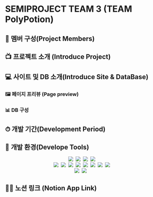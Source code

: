 # SEMIPROJECT TEAM 3 (TEAM PolyPotion)

## 👬 멤버 구성(Project Members)
    
## 📺 프로젝트 소개 (Introduce Project)

## 💻 사이트 및 DB 소개(Introduce Site & DataBase)

### 🖼 페이지 프리뷰 (Page preview)

### 📊 DB 구성

## ⏱ 개발 기간(Development Period)

## 🧰 개발 환경(Develope Tools)

<p align="center">
   <img src="https://img.shields.io/badge/HTML5-E34F26?style=for-the-badge&logo=html5&logoColor=white"/></a>&nbsp
   <img src="https://img.shields.io/badge/CSS3-1572B6?style=for-the-badge&logo=css3&logoColor=white"/></a>&nbsp
   <img src="https://img.shields.io/badge/JavaScript-F7DF1E?style=for-the-badge&logo=javascript&logoColor=black"/></a>&nbsp 
   <img src="https://img.shields.io/badge/Visual%20Studio%20Code-007ACC.svg?&style=for-the-badge&logo=Visual%20Studio%20Code&logoColor=white"/></a>&nbsp <br>
   <img src="https://img.shields.io/badge/Java-ED8B00?style=for-the-badge&logo=openjdk&logoColor=white"/></a>&nbsp
   <img src="https://img.shields.io/badge/Spring-6DB33F?style=for-the-badge&logo=spring&logoColor=white"/></a>&nbsp
   <img src="https://img.shields.io/badge/jQuery-0769AD?style=for-the-badge&logo=jQuery&logoColor=white"/></a>&nbsp
   <img src="https://img.shields.io/badge/Eclipse%20IDE-2C2255.svg?&style=for-the-badge&logo=Eclipse%20IDE&logoColor=white"/></a>&nbsp
   <img src="https://img.shields.io/badge/Oracle-F80000?style=for-the-badge&logo=Oracle&logoColor=white"/></a>&nbsp
   <img src="https://img.shields.io/badge/GIT-E44C30?style=for-the-badge&logo=git&logoColor=white"/></a>&nbsp
   <img src="https://img.shields.io/badge/Apache%20tomcat-F8DC75?style=for-the-badge&logo=Apache%20tomcat&logoColor=black"/></a>&nbsp
   <img src="https://img.shields.io/badge/Sourcetree-0052CC?style=for-the-badge&logo=Sourcetree&logoColor=white"/></a>&nbsp <br>
   <img src="https://img.shields.io/badge/Discord-5865F2?style=for-the-badge&logo=Discord&logoColor=white"/></a>&nbsp
   <img src="https://img.shields.io/badge/Kakao-FFCD00?style=for-the-badge&logo=Kakao&logoColor=black"/></a>&nbsp
   <img src=""/></a>&nbsp
<p>

## 👨‍💻 노션 링크 (Notion App Link)

